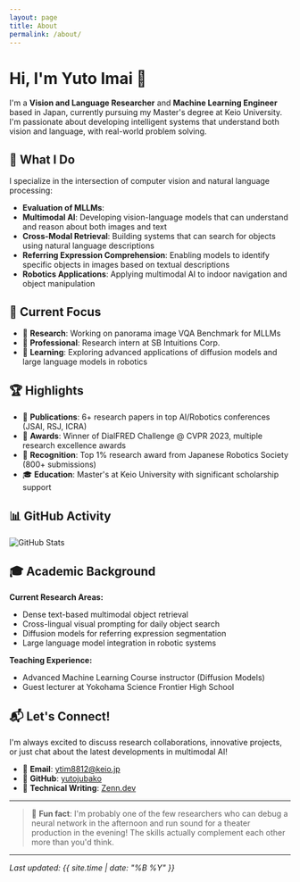 ```yaml
---
layout: page
title: About
permalink: /about/
---
```


# Hi, I'm Yuto Imai 👋

I'm a **Vision and Language Researcher** and **Machine Learning Engineer** based in Japan, currently pursuing my Master's degree at Keio University. I'm passionate about developing intelligent systems that understand both vision and language, with real-world problem solving.

## 🚀 What I Do

I specialize in the intersection of computer vision and natural language processing:
- **Evaluation of MLLMs**: 
- **Multimodal AI**: Developing vision-language models that can understand and reason about both images and text
- **Cross-Modal Retrieval**: Building systems that can search for objects using natural language descriptions
- **Referring Expression Comprehension**: Enabling models to identify specific objects in images based on textual descriptions
- **Robotics Applications**: Applying multimodal AI to indoor navigation and object manipulation

## 🎯 Current Focus

- 🔬 **Research**: Working on panorama image VQA Benchmark for MLLMs
- 💼 **Professional**: Research intern at SB Intuitions Corp.
- 🌱 **Learning**: Exploring advanced applications of diffusion models and large language models in robotics

## 🏆 Highlights

- 📝 **Publications**: 6+ research papers in top AI/Robotics conferences (JSAI, RSJ, ICRA)
- 🏅 **Awards**: Winner of DialFRED Challenge @ CVPR 2023, multiple research excellence awards
- 🎯 **Recognition**: Top 1% research award from Japanese Robotics Society (800+ submissions)
- 🎓 **Education**: Master's at Keio University with significant scholarship support

## 📊 GitHub Activity

![GitHub Stats](http://github-profile-summary-cards.vercel.app/api/cards/profile-details?username=yutojubako&theme=algolia)

## 🎓 Academic Background

**Current Research Areas:**
- Dense text-based multimodal object retrieval
- Cross-lingual visual prompting for daily object search
- Diffusion models for referring expression segmentation
- Large language model integration in robotic systems

**Teaching Experience:**
- Advanced Machine Learning Course instructor (Diffusion Models)
- Guest lecturer at Yokohama Science Frontier High School

## 📬 Let's Connect!

I'm always excited to discuss research collaborations, innovative projects, or just chat about the latest developments in multimodal AI!

- 📧 **Email**: [ytim8812@keio.jp](mailto:ytim8812@keio.jp)
- 🐙 **GitHub**: [yutojubako](https://github.com/yutojubako)
- 📝 **Technical Writing**: [Zenn.dev](https://zenn.dev/aimairesearch)

---

> 💭 **Fun fact**: I'm probably one of the few researchers who can debug a neural network in the afternoon and run sound for a theater production in the evening! The skills actually complement each other more than you'd think.

---

*Last updated: {{ site.time | date: "%B %Y" }}*
